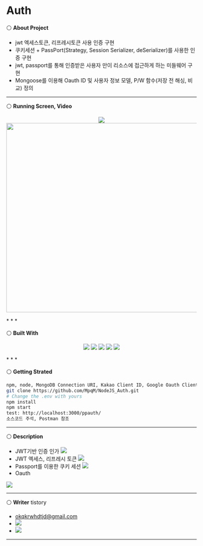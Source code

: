 # Auth
⚪ **About Project**
 * jwt 엑세스토큰, 리프레시토큰 사용 인증 구현
 * 쿠키세션 + PassPort(Strategy, Session Serializer, deSerializer)를 사용한 인증 구현
 * jwt, passport를 통해 인증받은 사용자 만이 리소스에 접근하게 하는 미들웨어 구현
 * Mongoose를 이용해 Oauth ID 및 사용자 정보 모델, P/W 함수(저장 전 해싱, 비교) 정의

* * *

⚪ **Running Screen, Video**
<p align ="center">
<a href="https://www.youtube.com/watch?v=vQkZ0dgmi9I"><img src ="https://img.shields.io/badge/youtube-FF0000.svg?&style=for-the-badge&logo=#FF0000&logoColor=white"/></a>
</br>
<img width="700" height="500" src="https://user-images.githubusercontent.com/79093184/268300607-ec6350cc-e75c-4796-b58d-3ce3a4182c51.png"/>
</p>
* * *

⚪ **Built With**
<p align ="center">
  <img src ="https://img.shields.io/badge/ejs-F7DF1E.svg?&style=for-the-badge&logo=ejs&logoColor=white"/> <img src ="https://img.shields.io/badge/javascript-F7DF1E.svg?&style=for-the-badge&logo=JavaScript&logoColor=white"/> <img src ="https://img.shields.io/badge/express-339933.svg?&style=for-the-badge&logo=express&logoColor=white"/> <img src ="https://img.shields.io/badge/nodejs-339933.svg?&style=for-the-badge&logo=nodedotjs&logoColor=white"/> <img src ="https://img.shields.io/badge/mongodb-339933.svg?&style=for-the-badge&logo=mongodb&logoColor=white"/>
</p>
* * *

⚪ **Getting Strated**
  ```bash
  npm, node, MongoDB Connection URI, Kakao Client ID, Google Oauth Client ID
  git clone https://github.com/MpqM/NodeJS_Auth.git
  # Change the .env with yours
  npm install
  npm start
  test: http://localhost:3000/ppauth/
  소스코드 주석, Postman 참조
  ```
* * *

⚪ **Description**
* JWT기반 인증 인가
  <img src="https://user-images.githubusercontent.com/79093184/268309865-786a47dc-375f-4eae-bf8e-1834a2a7002c.png"/>
* JWT 엑세스, 리프레시 토큰
  <img src="https://user-images.githubusercontent.com/79093184/268310086-41f36848-0fa9-4de2-b80b-019cb2eacc1b.png"/>
* Passport를 이용한 쿠키 세션
  <img src="https://user-images.githubusercontent.com/79093184/268310220-7ddbc695-f9a4-4231-88bd-53142ffda367.png"/>
* Oauth
<img src="https://user-images.githubusercontent.com/79093184/268310369-5082e1e3-b6f9-4847-a262-fdf04b637dcf.png"/>

* * *

⚪ **Writer**
tistory
* okqkrwhdtjd@gmail.com
* <a href = "https://github.com/MpqM"><img src ="https://img.shields.io/badge/GitHub-181717.svg?&style=for-the-badge&logo=GitHub&logoColor=white"/></a>
* <a href = "https://MpqM.tistory.com/"> <img src ="https://img.shields.io/badge/Tistory-000000.svg?&style=for-the-badge&logo=Tistory&logoColor=white"/></a>
* * *
